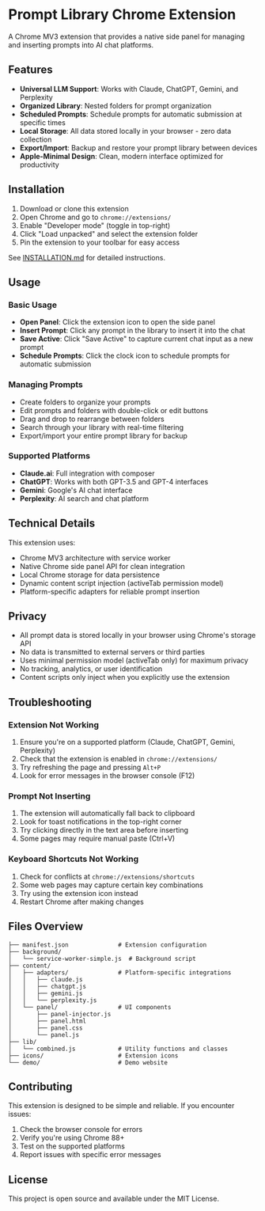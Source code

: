 # Prompt Library Chrome Extension

A Chrome MV3 extension that provides a native side panel for managing and inserting prompts into AI chat platforms.

## Features

- **Universal LLM Support**: Works with Claude, ChatGPT, Gemini, and Perplexity
- **Organized Library**: Nested folders for prompt organization  
- **Scheduled Prompts**: Schedule prompts for automatic submission at specific times
- **Local Storage**: All data stored locally in your browser - zero data collection
- **Export/Import**: Backup and restore your prompt library between devices
- **Apple-Minimal Design**: Clean, modern interface optimized for productivity

## Installation

1. Download or clone this extension
2. Open Chrome and go to `chrome://extensions/`
3. Enable "Developer mode" (toggle in top-right)
4. Click "Load unpacked" and select the extension folder
5. Pin the extension to your toolbar for easy access

See [INSTALLATION.md](INSTALLATION.md) for detailed instructions.

## Usage

### Basic Usage
- **Open Panel**: Click the extension icon to open the side panel
- **Insert Prompt**: Click any prompt in the library to insert it into the chat
- **Save Active**: Click "Save Active" to capture current chat input as a new prompt
- **Schedule Prompts**: Click the clock icon to schedule prompts for automatic submission

### Managing Prompts
- Create folders to organize your prompts
- Edit prompts and folders with double-click or edit buttons
- Drag and drop to rearrange between folders
- Search through your library with real-time filtering
- Export/import your entire prompt library for backup

### Supported Platforms
- **Claude.ai**: Full integration with composer
- **ChatGPT**: Works with both GPT-3.5 and GPT-4 interfaces
- **Gemini**: Google's AI chat interface
- **Perplexity**: AI search and chat platform

## Technical Details

This extension uses:
- Chrome MV3 architecture with service worker
- Native Chrome side panel API for clean integration
- Local Chrome storage for data persistence
- Dynamic content script injection (activeTab permission model)
- Platform-specific adapters for reliable prompt insertion

## Privacy

- All prompt data is stored locally in your browser using Chrome's storage API
- No data is transmitted to external servers or third parties
- Uses minimal permission model (activeTab only) for maximum privacy
- No tracking, analytics, or user identification
- Content scripts only inject when you explicitly use the extension

## Troubleshooting

### Extension Not Working
1. Ensure you're on a supported platform (Claude, ChatGPT, Gemini, Perplexity)
2. Check that the extension is enabled in `chrome://extensions/`
3. Try refreshing the page and pressing `Alt+P`
4. Look for error messages in the browser console (F12)

### Prompt Not Inserting
1. The extension will automatically fall back to clipboard
2. Look for toast notifications in the top-right corner
3. Try clicking directly in the text area before inserting
4. Some pages may require manual paste (Ctrl+V)

### Keyboard Shortcuts Not Working
1. Check for conflicts at `chrome://extensions/shortcuts`
2. Some web pages may capture certain key combinations
3. Try using the extension icon instead
4. Restart Chrome after making changes

## Files Overview

```
├── manifest.json              # Extension configuration
├── background/
│   └── service-worker-simple.js  # Background script
├── content/
│   ├── adapters/              # Platform-specific integrations
│   │   ├── claude.js
│   │   ├── chatgpt.js
│   │   ├── gemini.js
│   │   └── perplexity.js
│   └── panel/                 # UI components
│       ├── panel-injector.js
│       ├── panel.html
│       ├── panel.css
│       └── panel.js
├── lib/
│   └── combined.js            # Utility functions and classes
├── icons/                     # Extension icons
└── demo/                      # Demo website
```

## Contributing

This extension is designed to be simple and reliable. If you encounter issues:

1. Check the browser console for errors
2. Verify you're using Chrome 88+
3. Test on the supported platforms
4. Report issues with specific error messages

## License

This project is open source and available under the MIT License.